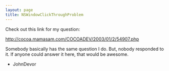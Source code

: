 ```yaml
---
layout: page
title: NSWindowClickThroughProblem
---
```


Check out this link for my question: 

http://cocoa.mamasam.com/COCOADEV/2003/01/2/54907.php

Somebody basically has the same question I do. But, nobody responded to it. If anyone could answer it here, that would be awesome. 

- JohnDevor

